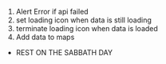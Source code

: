 1. Alert Error if api failed
 2. set loading icon when data is still loading
 3. terminate loading icon when data is loaded
 4. Add data to maps

 - REST ON THE SABBATH DAY